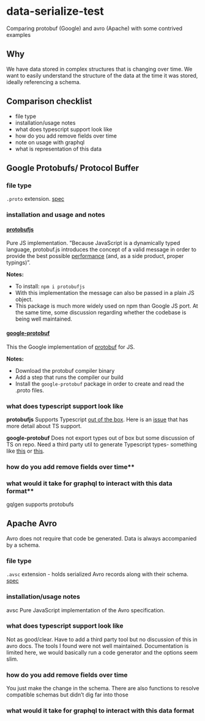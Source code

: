 # data-serialize-test

Comparing protobuf (Google) and avro (Apache) with some contrived examples

## Why

We have data stored in complex structures that is changing over time. We want to easily understand the structure of the data at the time it was stored, ideally referencing a schema.

## Comparison checklist

- file type
- installation/usage notes
- what does typescript support look like
- how do you add remove fields over time
- note on usage with graphql
- what is representation of this data

## Google Protobufs/ Protocol Buffer

### file type

`.proto` extension. [spec](https://developers.google.com/protocol-buffers/docs/proto3)

### installation and usage and notes

#### [protobufjs](https://www.npmjs.com/package/protobufjs)

Pure JS implementation. ”Because JavaScript is a dynamically typed language, protobuf.js introduces the concept of a valid message in order to provide the best possible [performance](https://github.com/protobufjs/protobuf.js/#performance) (and, as a side product, proper typings)”.

**Notes:**

- To install: `npm i protobufjs`
- With this implementation the message can also be passed in a plain JS object.
- This package is much more widely used on npm than Google JS port. At the same time, some discussion regarding whether the codebase is being well maintained.

#### [google-protobuf](https://www.npmjs.com/package/google-protobuf)

This the Google implementation of [protobuf](https://github.com/protocolbuffers/protobuf/tree/master/js) for JS.

**Notes:**

- Download the protobuf compiler binary
- Add a step that runs the compiler our build
- Install the `google-protobuf` package in order to create and read the .proto files.

### what does typescript support look like

**protobufjs**
Supports Typescript [out of the box](https://github.com/protobufjs/protobuf.js/#usage-with-typescript). Here is an [issue](https://github.com/protobufjs/protobuf.js/issues/1327) that has more detail about TS support.

**google-protobuf**
Does not export types out of box but some discussion of TS on repo. Need a third party util to generate Typescript types- something like [this](https://github.com/thesayyn/protoc-gen-ts) or [this](https://github.com/improbable-eng/ts-protoc-gen#readme).

### how do you add remove fields over time\*\*

### what would it take for graphql to interact with this data format\*\*

gqlgen supports protobufs

## Apache Avro

Avro does not require that code be generated. Data is always accompanied by a schema.

### file type

`.avsc` extension - holds serialized Avro records along with their schema. [spec](https://avro.apache.org/docs/current/spec.html#Object+Container+Files)

### installation/usage notes

avsc
Pure JavaScript implementation of the Avro specification.

### what does typescript support look like

Not as good/clear. Have to add a third party tool but no discussion of this in avro docs. The tools I found were not well maintained. Documentation is limited here, we would basically run a code generator and the options seem slim.

### how do you add remove fields over time

You just make the change in the schema. There are also functions to resolve compatible schemas but didn’t dig far into those

### what would it take for graphql to interact with this data format
